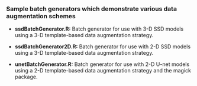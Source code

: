 ### Sample batch generators which demonstrate various data augmentation schemes

* __ssdBatchGenerator.R:__  Batch generator for use with 3-D SSD models using a 3-D template-based data augmentation strategy.  

* __ssdBatchGenerator2D.R:__  Batch generator for use with 2-D SSD models using a 3-D template-based data augmentation strategy.  

* __unetBatchGenerator.R:__  Batch generator for use with 2-D U-net models using a 2-D template-based data augmentation strategy and the magick package.
